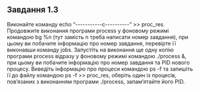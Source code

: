 ## Завдання 1.3
Виконайте команду echo “-----------с----------” >> proc_res. Продовжите виконання програми process у фоновому режимі командою bg %n (тут замість n треба написати номер завдання), при цьому ви побачите інформацію про номер завдання, перевірте її виконавши команду jobs. Запустіть на виконання ще одну копію програми process відразу у фоновому режимі командою ./process &, при цьому ви побачите інформацію про номер завдання та PID нового процесу. Виведіть інформацію про процеси командою ps -f та запишіть її до файлу командою ps -f >> proc_res, оберіть один із процесів, пов’язаних з виконанням програми ./process, запам’ятайте його PID.
